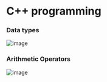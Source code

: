 # C++ programming

### Data types
![image](https://github.com/jemma-mg/cpp-pgms/assets/83303483/458a424d-f481-43b9-8c3b-26973320f009)

### Arithmetic Operators
![image](https://github.com/jemma-mg/cpp-pgms/assets/83303483/bf811078-857b-4268-8d3e-85060efb76a8)
